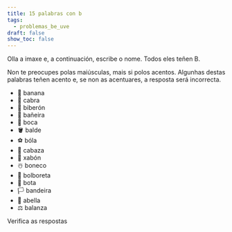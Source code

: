 ```yaml
---
title: 15 palabras con b
tags:
  - problemas_be_uve
draft: false
show_toc: false
---
```

Olla a imaxe e, a continuación, escribe o nome. Todos eles teñen B. 

Non te preocupes polas maiúsculas, mais si polos acentos. Algunhas destas palabras teñen acento e, se non as acentuares, a resposta será incorrecta.

- <e-moji> 🍌 </e-moji>  <e-answer>banana</e-answer>
- <e-moji> 🐐 </e-moji>  <e-answer>cabra</e-answer>
- <e-moji> 🍼 </e-moji>  <e-answer>biberón</e-answer>
- <e-moji> 🛁 </e-moji>  <e-answer>bañeira</e-answer>
- <e-moji> 👄 </e-moji>  <e-answer>boca</e-answer>
- <e-moji> 🪣 </e-moji>  <e-answer>balde</e-answer>
- <e-moji> ⚽ </e-moji>  <e-answer>bóla</e-answer>
- <e-moji> 🎃 </e-moji>  <e-answer>cabaza</e-answer>
- <e-moji> 🧼 </e-moji>  <e-answer>xabón</e-answer>
- <e-moji> ☃️ </e-moji>  <e-answer>boneco</e-answer>
- <e-moji> 🦋 </e-moji>  <e-answer>bolboreta</e-answer>
- <e-moji> 👢 </e-moji>  <e-answer>bota</e-answer> 
- <e-moji> 🏳️ </e-moji>  <e-answer>bandeira</e-answer>
- <e-moji> 🐝 </e-moji>  <e-answer>abella</e-answer>
- <e-moji> ⚖️ </e-moji>  <e-answer>balanza</e-answer>

<e-validate>Verifica as respostas</e-validate>
